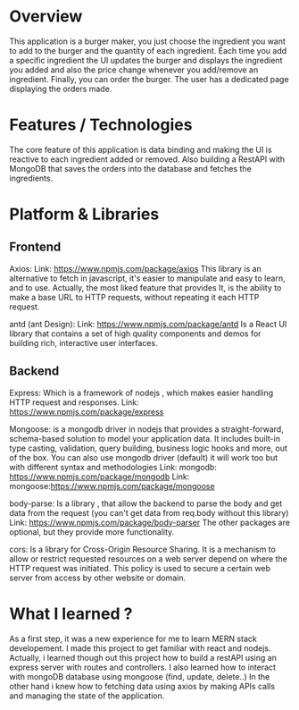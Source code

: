# Overview 
 This application is a burger maker, you just choose the ingredient you want to add to the burger and the quantity of each ingredient. Each time you add a specific ingredient the UI updates the burger and displays the ingredient you added and also the price change whenever you add/remove an ingredient.
Finally, you can order the burger. 
The user has a dedicated page displaying the orders made. 
 # Features / Technologies 
 The core feature of this application is data binding and making the UI is reactive to each ingredient added or removed.
Also building a RestAPI with MongoDB that saves the orders into the database and fetches the ingredients. 
# Platform & Libraries 
## Frontend



Axios:
Link: https://www.npmjs.com/package/axios
This library is an alternative to fetch in javascript, it's easier to manipulate and easy to learn, and to use. Actually, the most liked feature that provides It, is the ability to make a base URL to HTTP requests, without repeating it each HTTP request.

antd (ant Design):
Link: https://www.npmjs.com/package/antd
Is a React UI library that contains a set of high quality components and demos for building rich, interactive user interfaces.

## Backend



Express:
Which is a framework of nodejs , which makes easier handling HTTP request and responses.
Link: https://www.npmjs.com/package/express

Mongoose:
is a mongodb driver in nodejs that provides a straight-forward, schema-based solution to model your application data. It includes built-in type casting, validation, query building, business logic hooks and more, out of the box.
You can also use mongodb driver (default) it will work too but with different syntax and methodologies
Link: mongodb: https://www.npmjs.com/package/mongodb
Link: mongoose:https://www.npmjs.com/package/mongoose

body-parse:
Is a library , that allow the backend to parse the body and get data from the request (you can't get data from req.body without this library)
Link: https://www.npmjs.com/package/body-parser
The other packages are optional, but they provide more functionality.

cors:
Is a library for Cross-Origin Resource Sharing. It is a mechanism to allow or restrict requested resources on a web server depend on where the HTTP request was initiated. This policy is used to secure a certain web server from access by other website or domain.

 
# What I learned ?
 As a first step, it was a new experience for me to learn MERN stack developement. I made this project to get familiar with react and nodejs. Actually, i learned though out this project 
how to build a restAPI using an express server with routes and controllers. I also learned how to interact with mongoDB database using mongoose (find, update, delete..)
In the other hand i knew how to fetching data using axios by making APIs calls and managing the state of the application.
